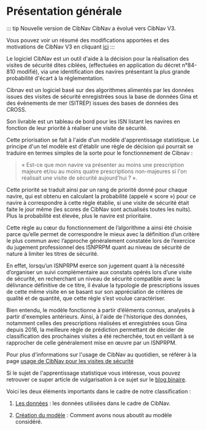 
# Présentation générale
::: tip Nouvelle version de CibNav
CibNav a évolué vers CibNav V3. 

Vous pouvez voir un résumé des modifications apportées et des motivations de CibNav V3 en cliquant [ici](./evolution_cibnav_v2.md#)
:::

Le logiciel CibNav est un outil d'aide à la décision pour la réalisation des visites de sécurité dites ciblées, 
(effectuées en application du décret n°84-810 modifié), via une identification des navires présentant la plus grande probabilité d'écart à la réglementation.

Cibnav est un logiciel basé sur des algorithmes alimentés par les données issues des visites de sécurité enregistrées sous la base de données Gina 
et des évènements de mer (SITREP) issues des bases de données des CROSS.

Son livrable est un tableau de bord pour les ISN listant les navires en fonction de leur priorité à réaliser une visite de sécurité.

Cette priorisation se fait à l'aide d'un modèle d'apprentissage statistique. 
Le principe d'un tel modèle est d'établir une règle de décision qui pourrait se traduire en termes simples de la sorte pour le fonctionnement de Cibnav :

> « Est-ce que mon navire va présenter au moins une prescription majeure et/ou au moins quatre prescriptions non-majeures si l'on réalisait une visite de sécurité aujourd'hui ? ».

Cette priorité se traduit ainsi par un rang de priorité donné pour chaque navire, qui est obtenu en calculant la probabilité (appelé « score »)
 pour ce navire à correspondre à cette règle établie, si une visite de sécurité était faite le jour même (les scores de CibNav sont actualisés toutes les nuits). 
 Plus la probabilité est élevée, plus le navire est prioritaire.
 
Cette règle au cœur du fonctionnement de l’algorithme a ainsi été choisie parce qu’elle permet de correspondre
 le mieux avec la définition d’un critère le plus commun avec l’approche généralement constatée lors de l’exercice 
 du jugement professionnel des ISNPRPM quant au niveau de sécurité de nature à limiter les titres de sécurité.
 
En effet, lorsqu’un ISNPRPM exerce son jugement quant à la nécessité d’organiser un suivi complémentaire aux constats
 opérés lors d’une visite de sécurité, en recherchant un niveau de sécurité compatible avec la délivrance définitive de ce titre, 
 il évalue la typologie de prescriptions issues de cette même visite en se basant sur son appréciation de critères de qualité et de quantité, 
 que cette règle s’est voulue caractériser.
 
Bien entendu, le modèle fonctionne à partir d’éléments connus, analysés à partir d'exemples antérieurs.
 Ainsi, à l'aide de l'historique des données, notamment celles des prescriptions réalisées et enregistrées sous Gina depuis 2016, 
 la meilleure règle de prédiction permettant de décider de  classification des prochaines visites a été recherchée, 
 tout en veillant à se rapprocher de celle généralement mise en œuvre par un ISNPRPM.

Pour plus d'informations sur l'usage de CibNav au quotidien, se référer à la page [usage de CibNav pour les visites de sécurité](./usage-cibnav.md)

Si le sujet de l'apprentissage statistique vous intéresse, vous pouvez retrouver ce super article de vulgarisation à ce sujet sur le [blog binaire](https://www.lemonde.fr/blog/binaire/2017/10/20/jouez-avec-les-neurones-de-la-machine/).


Voici les deux éléments importants dans le cadre de notre classification :

1. [Les données](./donnees2.md) : les données utilisées dans le cadre de CibNav.

2. [Création du modèle](./algorithme2.md) : Comment avons nous aboutit au modèle considéré.

